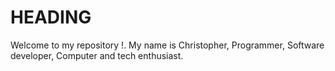 # HEADING

Welcome to my repository !. My name is Christopher, Programmer, Software developer, Computer and tech enthusiast.
